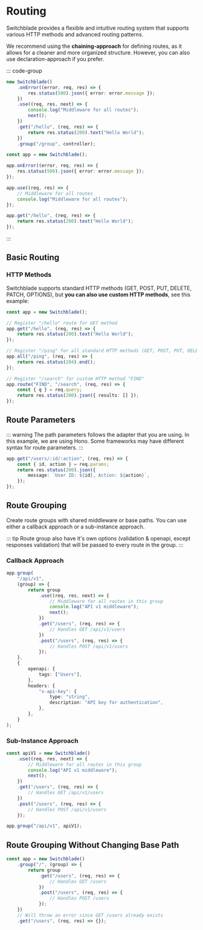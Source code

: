# Routing

Switchblade provides a flexible and intuitive routing system that supports various HTTP methods and advanced routing patterns.

We recommend using the **chaining-approach** for defining routes, as it allows for a cleaner and more organized structure. However, you can also use declaration-approach if you prefer.

::: code-group

```ts [Chaining-approach]
new Switchblade()
    .onError((error, req, res) => {
        res.status(500).json({ error: error.message });
    })
    .use((req, res, next) => {
        console.log("Middleware for all routes");
        next();
    })
    .get("/hello", (req, res) => {
        return res.status(200).text("Hello World");
    })
    .group("/group", controller);
```

```ts [Declaration-approach]
const app = new Switchblade();

app.onError((error, req, res) => {
    res.status(500).json({ error: error.message });
});

app.use((req, res) => {
    // Middleware for all routes
    console.log("Middleware for all routes");
});

app.get("/hello", (req, res) => {
    return res.status(200).text("Hello World");
});
```

:::

## Basic Routing

### HTTP Methods

Switchblade supports standard HTTP methods (GET, POST, PUT, DELETE, PATCH, OPTIONS), but **you can also use custom HTTP methods**, see this example:

```typescript
const app = new Switchblade();

// Register "/hello" route for GET method
app.get("/hello", (req, res) => {
    return res.status(200).text("Hello World");
});

// Register "/ping" for all standard HTTP methods (GET, POST, PUT, DELETE, PATCH, OPTIONS)
app.all("/ping", (req, res) => {
    return res.status(204).end();
});

// Register "/search" for custom HTTP method "FIND"
app.route("FIND", "/search", (req, res) => {
    const { q } = req.query;
    return res.status(200).json({ results: [] });
});
```

## Route Parameters

::: warning
The path parameters follows the adapter that you are using. In this example, we are using Hono. Some frameworks may have different syntax for route parameters.
:::

```typescript
app.get("/users/:id/:action", (req, res) => {
    const { id, action } = req.params;
    return res.status(200).json({
        message: `User ID: ${id}, Action: ${action}`,
    });
});
```

## Route Grouping

Create route groups with shared middleware or base paths. You can use either a callback approach or a sub-instance approach.

::: tip
Route group also have it's own options (validation & openapi, except responses validation) that will be passed to every route in the group.
:::

### Callback Approach

```typescript
app.group(
    "/api/v1",
    (group) => {
        return group
            .use((req, res, next) => {
                // Middleware for all routes in this group
                console.log("API v1 middleware");
                next();
            })
            .get("/users", (req, res) => {
                // Handles GET /api/v1/users
            })
            .post("/users", (req, res) => {
                // Handles POST /api/v1/users
            });
    },
    {
        openapi: {
            tags: ["Users"],
        },
        headers: {
            "x-api-key": {
                type: "string",
                description: "API key for authentication",
            },
        },
    }
);
```

### Sub-Instance Approach

```typescript
const apiV1 = new Switchblade()
    .use((req, res, next) => {
        // Middleware for all routes in this group
        console.log("API v1 middleware");
        next();
    })
    .get("/users", (req, res) => {
        // Handles GET /api/v1/users
    })
    .post("/users", (req, res) => {
        // Handles POST /api/v1/users
    });

app.group("/api/v1", apiV1);
```

## Route Grouping Without Changing Base Path

```typescript
const app = new Switchblade()
    .group("/", (group) => {
        return group
            .get("/users", (req, res) => {
                // Handles GET /users
            })
            .post("/users", (req, res) => {
                // Handles POST /users
            });
    })
    // Will throw an error since GET /users already exists
    .get("/users", (req, res) => {});
```
